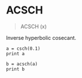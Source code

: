 # ACSCH

> ACSCH (x)

Inverse hyperbolic cosecant.

```
a = csch(0.1)
print a

b = acsch(a)
print b
```

